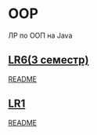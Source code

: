 # OOP
ЛР по ООП на Java

## [LR6(3 семестр)](https://github.com/Egorrss/OOP/tree/main/LR6_Servlet) 
[README](https://github.com/Egorrss/OOP/blob/main/LR6_Servlet/README%20LR6%203sem.md)

## [LR1](https://github.com/Egorrss/OOP/tree/main/LR1_about_us)
[README](https://github.com/Egorrss/OOP/blob/main/LR1_about_us/README%20LR1.md)

